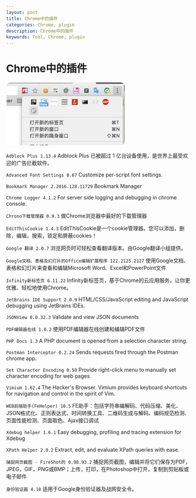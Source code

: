 ```yaml
---
layout: post
title: Chrome中的插件
categories: Chrome, plugin
description: Chrome中的插件
keywords: Tool, Chrome, plugin
---
```


# Chrome中的插件

![chrome_plugins](/images/posts/chrome_plugins.png)


`Adblock Plus 1.13.4`
Adblock Plus 已被超过 1 亿台设备使用，是世界上最受欢迎的广告拦截软件。


`Advanced Font Settings 0.67`
Customize per-script font settings.

`Bookmark Manager 2.2016.128.11729`
Bookmark Manager

`Chrome Logger 4.1.2`
For server side logging and debugging in chrome console.

`Chrono下载管理器 0.9.3`
做Chrome浏览器中最好的下载管理器


`EditThisCookie 1.4.3`
EditThisCookie是一个cookie管理器。您可以添加，删除，编辑，搜索，锁定和屏蔽cookies！


`Google 翻译 2.0.7`
浏览网页时可轻松查看翻译版本。由Google翻译小组提供。


`Google文档、表格及幻灯片的Office编辑扩展程序 122.2125.2127`
使用Google文档、表格和幻灯片来查看和编辑Microsoft Word、Excel和PowerPoint文件

`Infinity新标签页 6.11.22`
Infinity新标签页，基于Chrome的云应用服务，让你更优雅、轻松地使用Chrome。


`JetBrains IDE Support 2.0.9`
HTML/CSS/JavaScript editing and JavaScript debugging using JetBrains IDEs.



`JSONView 0.0.32.3`
Validate and view JSON documents


`PDF编辑器在线 1.0.2`
使用PDF编辑器在线创建和编辑PDF文件

`PHP Docs 1.3`
A PHP document is opened from a selection character string.


`Postman Interceptor 0.2.24`
Sends requests fired through the Postman chrome app.

`Set Character Encoding 0.50`
Provide right-click menu to manually set character encoding for web pages.


`Vimium 1.62.4`
The Hacker's Browser. Vimium provides keyboard shortcuts for navigation and control in the spirit of Vim.

`WEB前端助手(FeHelper) 10.5`
FE助手：包括字符串编解码、代码压缩、美化、JSON格式化、正则表达式、时间转换工具、二维码生成与解码、编码规范检测、页面性能检测、页面取色、Ajax接口调试

`Xdebug helper 1.6.1`
Easy debugging, profiling and tracing extension for Xdebug

`XPath Helper 2.0.2`
Extract, edit, and evaluate XPath queries with ease.

`捕捉网页截图 - FireShot的 0.98.93.2`
捕捉网页截图，编辑并将它们保存为PDF，JPEG，GIF，PNG或BMP；上传，打印，在Photoshop中打开，复制到剪贴板或电子邮件


`身份验证器 4.18`
适用于Google身份验证器及战网安全令。